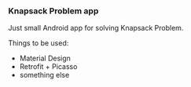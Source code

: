 ### Knapsack Problem app

Just small Android app for solving Knapsack Problem.

Things to be used:
* Material Design
* Retrofit + Picasso
* something else
